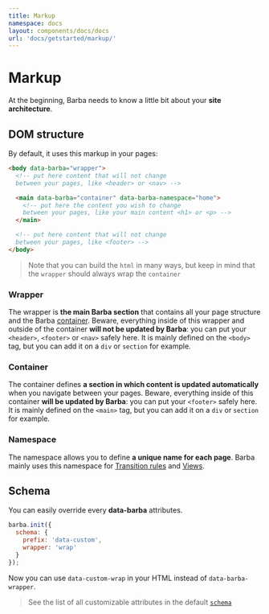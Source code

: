 ```yaml
---
title: Markup
namespace: docs
layout: components/docs/docs
url: 'docs/getstarted/markup/'
---
```


# Markup

At the beginning, Barba needs to know a little bit about your **site architecture**.

## DOM structure

By default, it uses this markup in your pages:

```html
<body data-barba="wrapper">
  <!-- put here content that will not change
  between your pages, like <header> or <nav> -->

  <main data-barba="container" data-barba-namespace="home">
    <!-- put here the content you wish to change
    between your pages, like your main content <h1> or <p> -->
  </main>

  <!-- put here content that will not change
  between your pages, like <footer> -->
</body>
```

> Note that you can build the `html` in many ways, but keep in mind that the `wrapper` should always wrap the `container`

### Wrapper

The wrapper is **the main Barba section** that contains all your page structure and the Barba [container](#Container). Beware, everything inside of this wrapper and outside of the container **will not be updated by Barba**: you can put your `<header>`, `<footer>` or `<nav>` safely here. It is mainly defined on the `<body>` tag, but you can add it on a `div` or `section` for example.

### Container

The container defines **a section in which content is updated automatically** when you navigate between your pages. Beware, everything inside of this container **will be updated by Barba**: you can put your `<footer>` safely here. It is mainly defined on the `<main>` tag, but you can add it on a `div` or `section` for example.

### Namespace

The namespace allows you to define **a unique name for each page**. Barba mainly uses this namespace for [Transition rules](/docs/advanced/transitions#Rules) and [Views](/docs/advanced/views/).

## Schema

You can easily override every **data-barba** attributes.

```js
barba.init({
  schema: {
    prefix: 'data-custom',
    wrapper: 'wrap'
  }
});
```

Now you can use `data-custom-wrap` in your HTML instead of `data-barba-wrapper`.

> See the list of all customizable attributes in the default [`schema`](https://github.com/barbajs/barba/blob/master/packages/core/src/schemas/attribute.ts)
